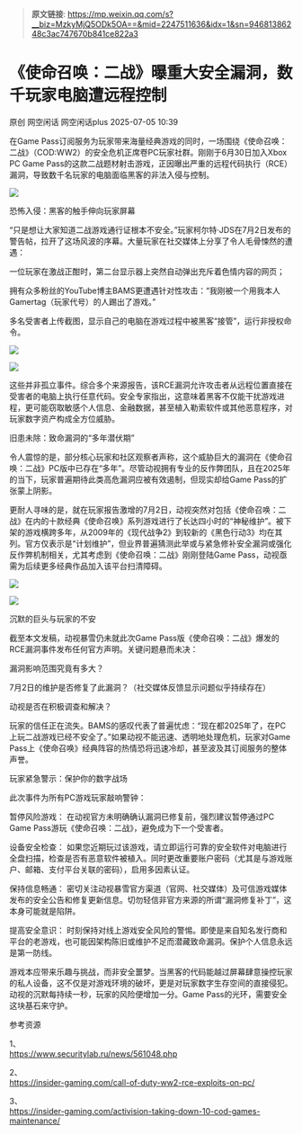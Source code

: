 > **原文链接**: https://mp.weixin.qq.com/s?__biz=MzkyMjQ5ODk5OA==&mid=2247511636&idx=1&sn=94681386248c3ac747670b841ce822a3

#  《使命召唤：二战》曝重大安全漏洞，数千玩家电脑遭远程控制  
原创 网空闲话  网空闲话plus   2025-07-05 10:39  
  
在Game Pass订阅服务为玩家带来海量经典游戏的同时，一场围绕《使命召唤：二战》（COD:WW2）的安全危机正席卷PC玩家社群。刚刚于6月30日加入Xbox PC Game Pass的这款二战题材射击游戏，正因曝出严重的远程代码执行（RCE）漏洞，导致数千名玩家的电脑面临黑客的非法入侵与控制。  
  
![](https://mmbiz.qpic.cn/mmbiz_jpg/0KRmt3K30icUyUhDo2eKEbSaylB37cOZEl1QgVPL0USUgtALyyicczWySscN9AXPfUewZ4Vl7W7Klr0xkiaYS6huQ/640?wx_fmt=jpeg&from=appmsg "")  
  
恐怖入侵：黑客的触手伸向玩家屏幕  
  
“只是想让大家知道二战游戏通行证根本不安全。”玩家柯尔特·JDS在7月2日发布的警告帖，拉开了这场风波的序幕。大量玩家在社交媒体上分享了令人毛骨悚然的遭遇：  
  
一位玩家在激战正酣时，第二台显示器上突然自动弹出充斥着色情内容的网页；  
  
拥有众多粉丝的YouTube博主BAMS更遭遇针对性攻击：“我刚被一个用我本人Gamertag（玩家代号）的人踢出了游戏。”  
  
多名受害者上传截图，显示自己的电脑在游戏过程中被黑客“接管”，运行非授权命令。  
  
![](https://mmbiz.qpic.cn/mmbiz_png/0KRmt3K30icUyUhDo2eKEbSaylB37cOZEtMgiciaLzzkM5D4QeKrd1JpYwOGicbx2ZukpTYMbX3bzBamYsNfPNC3vw/640?wx_fmt=png&from=appmsg "")  
  
![](https://mmbiz.qpic.cn/mmbiz_png/0KRmt3K30icUyUhDo2eKEbSaylB37cOZEayn9qeicnU196GqiahicU87PYziaozicLCT3LCvtbeRHXdQYgYkCalSx3Vg/640?wx_fmt=png&from=appmsg "")  
  
这些并非孤立事件。综合多个来源报告，该RCE漏洞允许攻击者从远程位置直接在受害者的电脑上执行任意代码。安全专家指出，这意味着黑客不仅能干扰游戏进程，更可能窃取敏感个人信息、金融数据，甚至植入勒索软件或其他恶意程序，对玩家数字资产构成全方位威胁。  
  
旧患未除：致命漏洞的“多年潜伏期”  
  
令人震惊的是，部分核心玩家和社区观察者声称，这个威胁巨大的漏洞在《使命召唤：二战》PC版中已存在“多年”。尽管动视拥有专业的反作弊团队，且在2025年的当下，玩家普遍期待此类高危漏洞应被有效遏制，但现实却给Game Pass的扩张蒙上阴影。  
  
更耐人寻味的是，就在玩家报告激增的7月2日，动视突然对包括《使命召唤：二战》在内的十款经典《使命召唤》系列游戏进行了长达四小时的“神秘维护”。被下架的游戏横跨多年，从2009年的《现代战争2》到较新的《黑色行动3》均在其列。官方仅表示是“计划维护”，但业界普遍猜测此举或与紧急修补安全漏洞或强化反作弊机制相关，尤其考虑到《使命召唤：二战》刚刚登陆Game Pass，动视亟需为后续更多经典作品加入该平台扫清障碍。  
  
![](https://mmbiz.qpic.cn/mmbiz_png/0KRmt3K30icUyUhDo2eKEbSaylB37cOZEf3k6Z55V7OUGLFmnyv0FWVs4U9ibSrs5edxozuo9w5GDAVoS6ibpKT7w/640?wx_fmt=png&from=appmsg "")  
  
![](https://mmbiz.qpic.cn/mmbiz_png/0KRmt3K30icUyUhDo2eKEbSaylB37cOZEL8LC9xCE2WyvmaibgGv4iaBRFrxF5ExJ2FCUMZRR2PqAMx8EEwicOKnbQ/640?wx_fmt=png&from=appmsg "")  
  
沉默的巨头与玩家的不安  
  
截至本文发稿，动视暴雪仍未就此次Game Pass版《使命召唤：二战》爆发的RCE漏洞事件发布任何官方声明。关键问题悬而未决：  
  
漏洞影响范围究竟有多大？  
  
7月2日的维护是否修复了此漏洞？（社交媒体反馈显示问题似乎持续存在）  
  
动视是否在积极调查和解决？  
  
玩家的信任正在流失。BAMS的感叹代表了普遍忧虑：“现在都2025年了，在PC上玩二战游戏已经不安全了。”如果动视不能迅速、透明地处理危机，玩家对Game Pass上《使命召唤》经典阵容的热情恐将迅速冷却，甚至波及其订阅服务的整体声誉。  
  
玩家紧急警示：保护你的数字战场  
  
此次事件为所有PC游戏玩家敲响警钟：  
  
暂停风险游戏： 在动视官方未明确确认漏洞已修复前，强烈建议暂停通过PC Game Pass游玩《使命召唤：二战》，避免成为下一个受害者。  
  
设备安全检查： 如果您近期玩过该游戏，请立即运行可靠的安全软件对电脑进行全盘扫描，检查是否有恶意软件被植入。同时更改重要账户密码（尤其是与游戏账户、邮箱、支付平台关联的密码），启用多因素认证。  
  
保持信息畅通： 密切关注动视暴雪官方渠道（官网、社交媒体）及可信游戏媒体发布的安全公告和修复更新信息。切勿轻信非官方来源的所谓“漏洞修复补丁”，这本身可能就是陷阱。  
  
提高安全意识： 时刻保持对线上游戏安全风险的警惕。即使是来自知名发行商和平台的老游戏，也可能因架构陈旧或维护不足而潜藏致命漏洞。保护个人信息永远是第一防线。  
  
游戏本应带来乐趣与挑战，而非安全噩梦。当黑客的代码能越过屏幕肆意操控玩家的私人设备，这不仅是对游戏环境的破坏，更是对玩家数字生存空间的直接侵犯。动视的沉默每持续一秒，玩家的风险便增加一分。Game Pass的光环，需要安全这块基石来守护。  
  
  
参考资源  
  
1、  
https://www.securitylab.ru/news/561048.php  
  
2、  
https://insider-gaming.com/call-of-duty-ww2-rce-exploits-on-pc/  
  
3、  
https://insider-gaming.com/activision-taking-down-10-cod-games-maintenance/  
  
